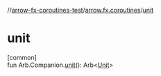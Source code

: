 //[arrow-fx-coroutines-test](../../index.md)/[arrow.fx.coroutines](index.md)/[unit](unit.md)

# unit

[common]\
fun Arb.Companion.[unit](unit.md)(): Arb&lt;[Unit](https://kotlinlang.org/api/latest/jvm/stdlib/kotlin/-unit/index.html)&gt;

